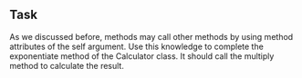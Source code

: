 ## Task 
As we discussed before, methods may call other methods by using method attributes of the self argument. Use this knowledge to complete the exponentiate method of the Calculator class. It should call the multiply method to calculate the result.